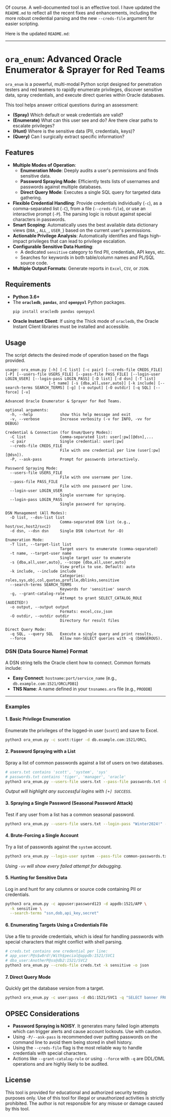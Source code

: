 Of course. A well-documented tool is an effective tool. I have updated the `README.md` to reflect all the recent fixes and enhancements, including the more robust credential parsing and the new `--creds-file` argument for easier scripting.

Here is the updated `README.md`:

---

# `ora_enum`: Advanced Oracle Enumerator & Sprayer for Red Teams

`ora_enum` is a powerful, multi-modal Python script designed for penetration testers and red teamers to rapidly enumerate privileges, discover sensitive data, spray credentials, and execute direct queries within Oracle databases.

This tool helps answer critical questions during an assessment:
- **(Spray)** Which default or weak credentials are valid?
- **(Enumerate)** What can this user see and do? Are there clear paths to escalate privileges?
- **(Hunt)** Where is the sensitive data (PII, credentials, keys)?
- **(Query)** Can I surgically extract specific information?

## Features

- **Multiple Modes of Operation**:
  - **Enumeration Mode**: Deeply audits a user's permissions and finds sensitive data.
  - **Password Spraying Mode**: Efficiently tests lists of usernames and passwords against multiple databases.
  - **Direct Query Mode**: Executes a single SQL query for targeted data gathering.
- **Flexible Credential Handling**: Provide credentials individually (`-c`), as a comma-separated list (`-C`), from a file (`--creds-file`), or use an interactive prompt (`-P`). The parsing logic is robust against special characters in passwords.
- **Smart Scoping**: Automatically uses the best available data dictionary views (`DBA_`, `ALL_`, `USER_`) based on the current user's permissions.
- **Actionable Privilege Analysis**: Automatically identifies and flags high-impact privileges that can lead to privilege escalation.
- **Configurable Sensitive Data Hunting**:
  - A dedicated `sensitive` category to find PII, credentials, API keys, etc.
  - Searches for keywords in both table/column names and PL/SQL source code.
- **Multiple Output Formats**: Generate reports in `Excel`, `CSV`, or `JSON`.

## Requirements

- **Python 3.6+**
- The **`oracledb`**, **`pandas`**, and **`openpyxl`** Python packages.
  ```bash
  pip install oracledb pandas openpyxl
  ```
- **Oracle Instant Client**: If using the Thick mode of `oracledb`, the Oracle Instant Client libraries must be installed and accessible.

## Usage

The script detects the desired mode of operation based on the flags provided.

```
usage: ora_enum.py [-h] [-C list] [-c pair] [--creds-file CREDS_FILE] [-P] [--users-file USERS_FILE] [--pass-file PASS_FILE] [--login-user LOGIN_USER] [--login-pass LOGIN_PASS] [-D list] [-d dsn] [-T list]
                   [-t name] [-s {dba,all,user,auto}] [-k include] [--search-terms SEARCH_TERMS] [-g] [-o output] [-O outdir] [-q SQL] [--force] [-v]

Advanced Oracle Enumerator & Sprayer for Red Teams.

optional arguments:
  -h, --help            show this help message and exit
  -v, --verbose         Increase verbosity (-v for INFO, -vv for DEBUG)

Credential & Connection (for Enum/Query Modes):
  -C list               Comma-separated list: user[:pw][@dsn],...
  -c pair               Single credential: user[:pw]
  --creds-file CREDS_FILE
                        File with one credential per line (user[:pw][@dsn]).
  -P, --ask-pass        Prompt for passwords interactively.

Password Spraying Mode:
  --users-file USERS_FILE
                        File with one username per line.
  --pass-file PASS_FILE
                        File with one password per line.
  --login-user LOGIN_USER
                        Single username for spraying.
  --login-pass LOGIN_PASS
                        Single password for spraying.

DSN Management (All Modes):
  -D list, --dsn-list list
                        Comma-separated DSN list (e.g., host/svc,host2/svc2)
  -d dsn, --dsn dsn     Single DSN (shortcut for -D)

Enumeration Mode:
  -T list, --target-list list
                        Target users to enumerate (comma-separated)
  -t name, --target-user name
                        Single target user to enumerate
  -s {dba,all,user,auto}, --scope {dba,all,user,auto}
                        View prefix to use. Default: auto
  -k include, --include include
                        Categories: roles,sys,obj,col,quotas,profile,dblinks,sensitive
  --search-terms SEARCH_TERMS
                        Keywords for 'sensitive' search
  -g, --grant-catalog-role
                        Attempt to grant SELECT_CATALOG_ROLE (AUDITED!)
  -o output, --output output
                        Formats: excel,csv,json
  -O outdir, --outdir outdir
                        Directory for result files

Direct Query Mode:
  -q SQL, --query SQL   Execute a single query and print results.
  --force               Allow non-SELECT queries with -q (DANGEROUS).
```

### DSN (Data Source Name) Format
A DSN string tells the Oracle client how to connect. Common formats include:
- **Easy Connect**: `hostname:port/service_name` (e.g., `db.example.com:1521/ORCLPDB1`)
- **TNS Name**: A name defined in your `tnsnames.ora` file (e.g., `PRODDB`)

---

### Examples

#### 1. Basic Privilege Enumeration
Enumerate the privileges of the logged-in user (`scott`) and save to Excel.

```bash
python3 ora_enum.py -c scott:tiger -d db.example.com:1521/ORCL
```

#### 2. Password Spraying with a List
Spray a list of common passwords against a list of users on two databases.

```bash
# users.txt contains 'scott', 'system', 'sys'
# passwords.txt contains 'tiger', 'manager', 'oracle'
python3 ora_enum.py --users-file users.txt --pass-file passwords.txt -D "db1:1521/DEV,db2:1521/PROD"
```
*Output will highlight any successful logins with `[+] SUCCESS`.*

#### 3. Spraying a Single Password (Seasonal Password Attack)
Test if any user from a list has a common seasonal password.

```bash
python3 ora_enum.py --users-file users.txt --login-pass "Winter2024!" -D db.example.com:1521/ORCL
```

#### 4. Brute-Forcing a Single Account
Try a list of passwords against the `system` account.

```bash
python3 ora_enum.py --login-user system --pass-file common-passwords.txt -D db.example.com:1521/ORCL -vv
```
*Using `-vv` will show every failed attempt for debugging.*

#### 5. Hunting for Sensitive Data
Log in and hunt for any columns or source code containing PII or credentials.

```bash
python3 ora_enum.py -c appuser:password123 -d appdb:1521/APP \
  -k sensitive \
  --search-terms "ssn,dob,api_key,secret"
```

#### 6. Enumerating Targets Using a Credentials File
Use a file to provide credentials, which is ideal for handling passwords with special characters that might conflict with shell parsing.

```bash
# creds.txt contains one credential per line:
# app_user:P@s$w0rd!/With$pecial@appdb:1521/SVC1
# dba_user:AnotherP@ss@db2:1521/SVC2
python3 ora_enum.py --creds-file creds.txt -k sensitive -o json
```

#### 7. Direct Query Mode
Quickly get the database version from a target.

```bash
python3 ora_enum.py -c user:pass -d db1:1521/SVC1 -q "SELECT banner FROM v\$version"
```

## OPSEC Considerations

- **Password Spraying is NOISY**. It generates many failed login attempts which can trigger alerts and cause account lockouts. Use with caution.
- Using `-P/--ask-pass` is recommended over putting passwords on the command line to avoid them being stored in shell history.
- Using the `--creds-file` flag is the most reliable way to handle credentials with special characters.
- Actions like `--grant-catalog-role` or using `--force` with `-q` are DDL/DML operations and are highly likely to be audited.

## License
This tool is provided for educational and authorized security testing purposes only. Use of this tool for illegal or unauthorized activities is strictly prohibited. The author is not responsible for any misuse or damage caused by this tool.
